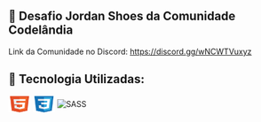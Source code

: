 ## 🧩 Desafio Jordan Shoes da Comunidade Codelândia
Link da Comunidade no Discord: https://discord.gg/wNCWTVuxyz

## 🎯 Tecnologia Utilizadas:
<div>
  <img align="center" alt=HTML" height="30" width="40" src="https://raw.githubusercontent.com/devicons/devicon/master/icons/html5/html5-original.svg">
  <img align="center" alt="CSS" height="30" width="40" src="https://raw.githubusercontent.com/devicons/devicon/master/icons/css3/css3-original.svg">
  <img align="center" alt="SASS" height="30" width="40" src="https://cdn.jsdelivr.net/gh/devicons/devicon/icons/sass/sass-original.svg">  
</div>
